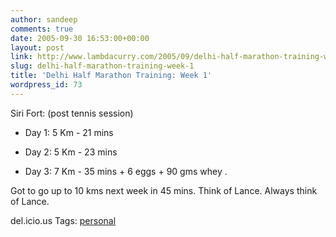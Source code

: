 ```yaml
---
author: sandeep
comments: true
date: 2005-09-30 16:53:00+00:00
layout: post
link: http://www.lambdacurry.com/2005/09/delhi-half-marathon-training-week-1/
slug: delhi-half-marathon-training-week-1
title: 'Delhi Half Marathon Training: Week 1'
wordpress_id: 73
---
```


Siri Fort: (post tennis session)



  
  * Day 1: 5 Km - 21 mins

  
  * Day 2: 5 Km - 23 mins

  
  * Day 3: 7 Km - 35 mins +
6 eggs  + 90 gms whey .

Got to go up to 10 kms next week in 45 mins. Think of Lance. Always think of Lance.



del.icio.us Tags: [personal](http://del.icio.us/sss8ue/personal)
